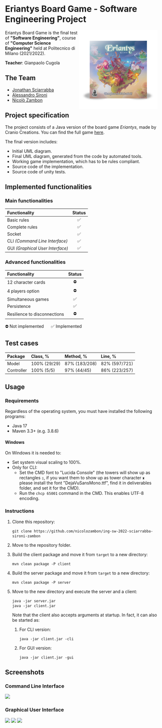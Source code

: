 # Eriantys Board Game - Software Engineering Project

<img src="https://github.com/nicolozambon/ing-sw-2022-sciarrabba-sironi-zambon/blob/master/src/main/resources/assets/gui/images/Eriantys_Scatola.png?raw=true" width="260" align="right" />

Eriantys Board Game is the final test of **"Software Engineering"**, course of **"Computer Science Engineering"** held at Politecnico di Milano (2021/2022).

**Teacher**: Gianpaolo Cugola

## The Team
* [Jonathan Sciarrabba](https://github.com/jonnysciar)
* [Alessandro Sironi](https://github.com/alessandrosironi)
* [Nicolò Zambon](https://github.com/nicolozambon)

## Project specification
The project consists of a Java version of the board game *Eriantys*, made by Cranio Creations. You can find the full game [here](https://www.craniocreations.it/prodotto/eriantys/).

The final version includes:
* Initial UML diagram.
* Final UML diagram, generated from the code by automated tools.
* Working game implementation, which has to be rules compliant.
* Source code of the implementation.
* Source code of unity tests.

## Implemented functionalities

### Main functionalities
| Functionality                    | Status |
|:---------------------------------|:------:|
| Basic rules                      |   ✅    |
| Complete rules                   |   ✅    |
| Socket                           |   ✅    |
| CLI _(Command Line Interface)_   |   ✅    |
| GUI _(Graphical User Interface)_ |   ✅    |

### Advanced functionalities
| Functionality                | Status |
|:-----------------------------|:------:|
| 12 character cards           |   ⛔    |
| 4 players option             |   ⛔    |
| Simultaneous games           |   ✅    |
| Persistence                  |   ✅    |
| Resilience to disconnections |   ⛔    |

⛔ Not implemented &nbsp;&nbsp;&nbsp;&nbsp; ✅ Implemented

## Test cases
| Package    | Class, %     | Method, %     | Line, %       |
|:-----------|:-------------|:--------------|:--------------|
| Model      | 100% (29/29) | 87% (183/208) | 82% (597/721) |
| Controller | 100% (5/5)   | 97% (44/45)   | 86% (223/257) |

## Usage

### Requirements

Regardless of the operating system, you must have installed the following programs:
- Java 17
- Maven 3.3+ (e.g. 3.8.6)

#### Windows
On Windows it is needed to:
- Set system visual scaling to 100%.
- Only for CLI:
  - Set the CMD font to "Lucida Console" (the towers will show up as rectangles `▯`, if you want them to show up as tower character `♜` please install the font "DejaVuSansMono.ttf", find it in deliverables folder, and set it for the CMD).
  - Run the `chcp 65001` command in the CMD. This enables UTF-8 encoding.

### Instructions
1. Clone this repository:
    ```shell
   git clone https://github.com/nicolozambon/ing-sw-2022-sciarrabba-sironi-zambon
   ```
2. Move to the repository folder.
3. Build the client package and move it from `target` to a new directory:

    ```shell
    mvn clean package -P client
    ```
4. Build the server package and move it from `target` to a new directory:

    ```shell
    mvn clean package -P server
    ```
5. Move to the new directory and execute the server and a client:
    ```shell
    java -jar server.jar
    java -jar client.jar
    ```
   Note that the client also accepts arguments at startup. In fact, it can also be started as:
   1. For CLI version:
   
       ```shell
       java -jar client.jar -cli
       ```
   2. For GUI version:
   
       ```shell
       java -jar client.jar -gui
       ```

## Screenshots
### Command Line Interface
<img src="https://github.com/nicolozambon/ing-sw-2022-sciarrabba-sironi-zambon/blob/master/deliverables/screenshots/demo_cli.png?raw=true" />

### Graphical User Interface
<img src="https://github.com/nicolozambon/ing-sw-2022-sciarrabba-sironi-zambon/blob/master/deliverables/screenshots/demo_gui_start.png?raw=true" />

<img src="https://github.com/nicolozambon/ing-sw-2022-sciarrabba-sironi-zambon/blob/master/deliverables/screenshots/demo_gui_lobby.png?raw=true" />

<img src="https://github.com/nicolozambon/ing-sw-2022-sciarrabba-sironi-zambon/blob/master/deliverables/screenshots/demo_gui.png?raw=true" />
